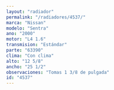 ```yaml
---
layout: "radiador"
permalink: "/radiadores/4537/"
marca: "Nissan"
modelo: "Sentra"
ano: "2000"
motor: "L4 1.6"
transmision: "Estándar"
parte: "63390"
clima: "Con clima"
alto: "12 5/8"
ancho: "25 1/2"
observaciones: "Tomas 1 3/8 de pulgada"
id: "4537"
---
```


